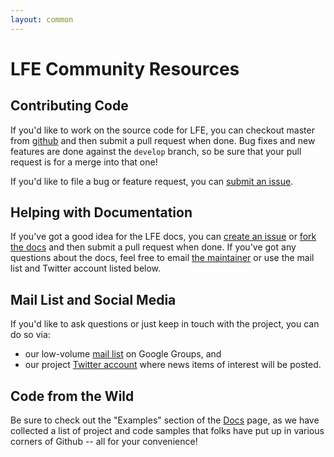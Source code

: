 ```yaml
---
layout: common
---
```


# LFE Community Resources

## Contributing Code

If you'd like to work on the source code for LFE, you can checkout master from
<a href="https://github.com/rvirding/lfe">github</a> and then submit a pull
request when done. Bug fixes and new features are done against the
```develop``` branch, so be sure that your pull request is for a merge into
that one!

If you'd like to file a bug or feature request, you can
<a href="https://github.com/rvirding/lfe/issues">submit an issue</a>.

## Helping with Documentation

If you've got a good idea for the LFE docs, you can <a
href="https://github.com/lfe/lfe.github.com/issues">create an issue</a> or
<a href="https://github.com/lfe/lfe.github.com">fork the docs</a> and then
submit a pull request when done. If you've got any questions about the docs,
feel free to email <a href="mailto:oubiwann@cogitat.io">the maintainer</a> or
use the mail list and Twitter account listed below.

## Mail List and Social Media

If you'd like to ask questions or just keep in touch with the project, you can
do so via:

* our low-volume
  <a href="http://groups.google.com/group/lisp-flavoured-erlang">mail list</a>
  on Google Groups, and
* our project <a href="https://twitter.com/ErlangLisp">Twitter account</a>
  where news items of interest will be posted.

## Code from the Wild

Be sure to check out the "Examples" section of the
<a href="/docs.html">Docs</a> page, as we have collected a list of project and
code samples that folks have put up in various corners of Github -- all for
your convenience!
